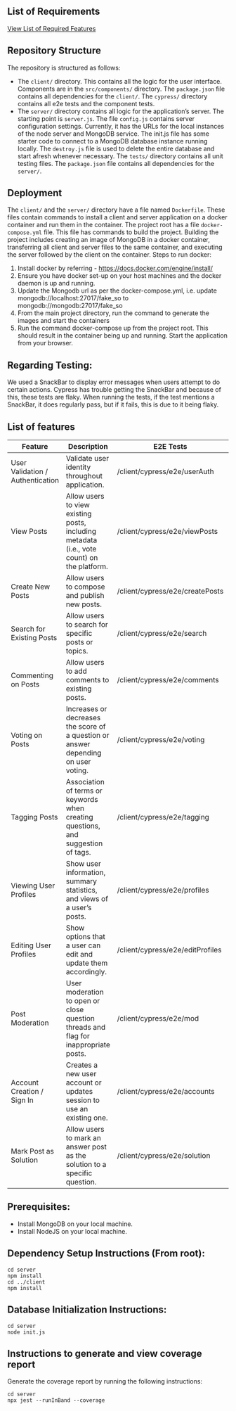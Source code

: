 
## List of Requirements
[View List of Required Features](Mock_StackOverflow_Requirements.pdf)

## Repository Structure 
The repository is structured as follows:
* The `client/` directory. This contains all the logic for the user interface. Components are in the `src/components/` directory. The `package.json` file contains all dependencies for the `client/`. The `cypress/` directory contains all e2e tests and the component tests. 
* The `server/` directory contains all logic for the application’s server. The starting point is `server.js`. The file `config.js` contains server configuration settings. Currently, it has the URLs for the local instances of the node server and MongoDB service. The init.js file has some starter code to connect to a MongoDB database instance running locally. The `destroy.js` file is used to delete the entire database and start afresh whenever necessary. The `tests/` directory contains all unit testing files. The `package.json` file contains all dependencies for the `server/`. 

## Deployment
The `client/` and the `server/` directory have a file named `Dockerfile`. These files contain commands to install a client and server application on a docker container and run them in the container. The project root has a file `docker-compose.yml` file. This file has commands to build the project. Building the project includes creating an image of MongoDB in a docker container, transferring all client and server files to the same container, and executing the server followed by the client on the container. 
Steps to run docker:
1.	Install docker by referring - https://docs.docker.com/engine/install/ 
2.	Ensure you have docker set-up on your host machines and the docker daemon is up and running.
3.	Update the Mongodb url as per the docker-compose.yml, i.e. update mongodb://localhost:27017/fake_so to mongodb://mongodb:27017/fake_so
4.	From the main project directory, run the command to generate the images and start the containers
5.	Run the command docker-compose up from the project root.
This should result in the container being up and running. Start the application from your browser.

## Regarding Testing:
We used a SnackBar to display error messages when users attempt to do certain actions.
Cypress has trouble getting the SnackBar and because of this, these tests are flaky.
When running the tests, if the test mentions a SnackBar, it does regularly pass, but if it fails, this is due to it being flaky.


## List of features


| Feature                                   | Description                                                                                | E2E Tests                        | Component Tests                                                                              | Jest Tests  ('<Endpoint>': <path/to/endpoint)                                                      |
|-------------------------------------------|--------------------------------------------------------------------------------------------|----------------------------------|----------------------------------------------------------------------------------------------|----------------------------------------------------------------------------------------------------|
| User Validation / Authentication          | Validate user identity throughout application.                                             | /client/cypress/e2e/userAuth     | /client/cypress/component/userAuth                                                           | '/user/validateAuth' & '/user/csrf-token': /server/tests/accounts                                  |
| View Posts                                | Allow users to view existing posts, including metadata (i.e., vote count) on the platform. | /client/cypress/e2e/viewPosts    | /client/cypress/component/viewPosts                                                          | '/question/getQuestion' & '/question/getQuestionByID/:qid': /server/tests/viewPosts                |
| Create New Posts                          | Allow users to compose and publish new posts.                                              | /client/cypress/e2e/createPosts  | /client/cypress/component/createPosts                                                        | '/question/addQuestion' & '/answer/addAnswer': /server/tests/createPosts                           |
| Search for Existing Posts                 | Allow users to search for specific posts or topics.                                        | /client/cypress/e2e/search       | /client/cypress/component/search                                                             | '/question/getQuestion': /server/tests/search                                                      |
| Commenting on Posts                       | Allow users to add comments to existing posts.                                             | /client/cypress/e2e/comments     | /client/cypress/component/comments                                                           | '/comment/addCommentToQuestion' & '/comment/addCommentToAnswer': /server/tests/comments            |
| Voting on Posts                           | Increases or decreases the score of a question or answer depending on user voting.         | /client/cypress/e2e/voting       | /client/cypress/component/voting                                                             | '/vote/addVoteTo{Question/Answer/Comment}': /server/tests/voting                                   |
| Tagging Posts                             | Association of terms or keywords when creating questions, and suggestion of tags.          | /client/cypress/e2e/tagging      | /client/cypress/component/tagging & /client/cypress/component/createPosts/new_question.cy.js | '/question/addQuestion': /server/tests/createPosts                                                 |
| Viewing User Profiles                     | Show user information, summary statistics, and views of a user’s posts.                    | /client/cypress/e2e/profiles     | /client/cypress/component/profiles                                                           | '/profile/view/:uid': /server/tests/profiles                                                       |
| Editing User Profiles     | Show options that a user can edit and update them accordingly.                             | /client/cypress/e2e/editProfiles | /client/cypress/component/editProfiles                                                       | '/profile/edit': /server/tests/profiles                                                            |
| Post Moderation                           | User moderation to open or close question threads and flag for inappropriate posts.        | /client/cypress/e2e/mod          | /client/cypress/component/mod                                                                | '/vote/addVoteTo{Question/Answer/Comment}' & '/isAuthorizedToVote/:voteType': /server/tests/voting |
| Account Creation / Sign In| Creates a new user account or updates session to use an existing one.                      | /client/cypress/e2e/accounts     | /client/cypress/component/accounts                                                           | '/user/login' & '/user/logout' & '/user/signUp': /server/tests/accounts                            |
| Mark Post as Solution     | Allow users to mark an answer post as the solution to a specific question.                 | /client/cypress/e2e/solution     | /client/cypress/component/solution                                                           | '/answer/markAnswerAsSolution': /server/tests/solution                                             |


## Prerequisites:
- Install MongoDB on your local machine.
- Install NodeJS on your local machine.

## Dependency Setup Instructions (From root):
```
cd server
npm install
cd ../client
npm install
```

## Database Initialization Instructions:
```
cd server
node init.js
```

## Instructions to generate and view coverage report 

Generate the coverage report by running the following instructions:
```
cd server
npx jest --runInBand --coverage
```
